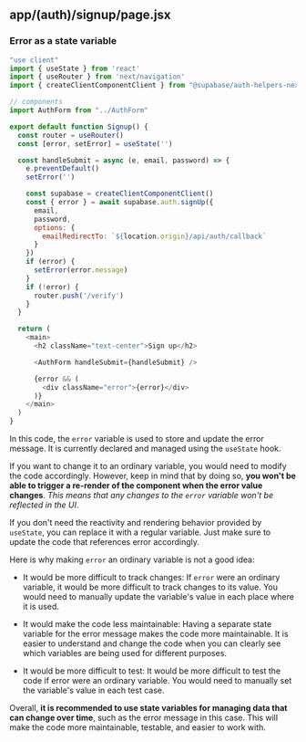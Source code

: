 ## app/(auth)/signup/page.jsx 

### Error as a state variable

```js
"use client"
import { useState } from 'react'
import { useRouter } from 'next/navigation'
import { createClientComponentClient } from "@supabase/auth-helpers-nextjs"

// components
import AuthForm from "../AuthForm"

export default function Signup() {
  const router = useRouter()
  const [error, setError] = useState('')

  const handleSubmit = async (e, email, password) => {
    e.preventDefault()
    setError('')

    const supabase = createClientComponentClient()
    const { error } = await supabase.auth.signUp({
      email,
      password,
      options: {
        emailRedirectTo: `${location.origin}/api/auth/callback`
      }
    })
    if (error) {
      setError(error.message)
    }
    if (!error) {
      router.push('/verify')
    } 
  }

  return (
    <main>
      <h2 className="text-center">Sign up</h2>

      <AuthForm handleSubmit={handleSubmit} />

      {error && (
        <div className="error">{error}</div>
      )}
    </main>
  )
}
```

In this code, the `error` variable is used to store and update the error message. It is currently declared and managed using the `useState` hook.

If you want to change it to an ordinary variable, you would need to modify the code accordingly. However, keep in mind that by doing so, **you won't be able to trigger a re-render of the component when the error value changes**. 
*This means that any changes to the `error` variable won't be reflected in the UI*.

If you don't need the reactivity and rendering behavior provided by `useState`, you can replace it with a regular variable. Just make sure to update the code that references error accordingly.

Here is why making `error` an ordinary variable is not a good idea:

- It would be more difficult to track changes: If `error` were an ordinary variable, it would be more difficult to track changes to its value. You would need to manually update the variable's value in each place where it is used.

- It would make the code less maintainable: Having a separate state variable for the error message makes the code more maintainable. It is easier to understand and change the code when you can clearly see which variables are being used for different purposes.

- It would be more difficult to test: It would be more difficult to test the code if error were an ordinary variable. You would need to manually set the variable's value in each test case.

Overall, **it is recommended to use state variables for managing data that can change over time**, such as the error message in this case. This will make the code more maintainable, testable, and easier to work with.